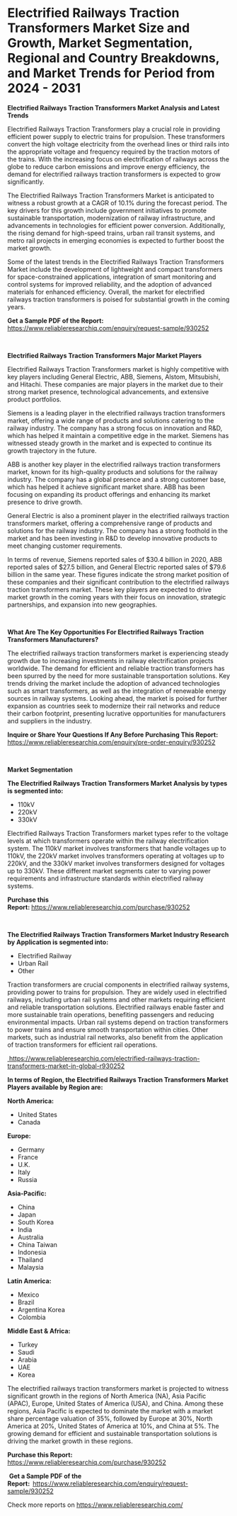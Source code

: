 <p><h1>Electrified Railways Traction Transformers Market Size and Growth, Market Segmentation, Regional and Country Breakdowns, and Market Trends for Period from 2024 -  2031</h1></p><p><strong>Electrified Railways Traction Transformers Market Analysis and Latest Trends</strong></p>
<p><p>Electrified Railways Traction Transformers play a crucial role in providing efficient power supply to electric trains for propulsion. These transformers convert the high voltage electricity from the overhead lines or third rails into the appropriate voltage and frequency required by the traction motors of the trains. With the increasing focus on electrification of railways across the globe to reduce carbon emissions and improve energy efficiency, the demand for electrified railways traction transformers is expected to grow significantly.</p><p>The Electrified Railways Traction Transformers Market is anticipated to witness a robust growth at a CAGR of 10.1% during the forecast period. The key drivers for this growth include government initiatives to promote sustainable transportation, modernization of railway infrastructure, and advancements in technologies for efficient power conversion. Additionally, the rising demand for high-speed trains, urban rail transit systems, and metro rail projects in emerging economies is expected to further boost the market growth.</p><p>Some of the latest trends in the Electrified Railways Traction Transformers Market include the development of lightweight and compact transformers for space-constrained applications, integration of smart monitoring and control systems for improved reliability, and the adoption of advanced materials for enhanced efficiency. Overall, the market for electrified railways traction transformers is poised for substantial growth in the coming years.</p></p>
<p><strong>Get a Sample PDF of the Report:&nbsp;</strong> <a href="https://www.reliableresearchiq.com/enquiry/request-sample/930252">https://www.reliableresearchiq.com/enquiry/request-sample/930252</a></p>
<p>&nbsp;</p>
<p><strong>Electrified Railways Traction Transformers Major Market Players</strong></p>
<p><p>Electrified Railways Traction Transformers market is highly competitive with key players including General Electric, ABB, Siemens, Alstom, Mitsubishi, and Hitachi. These companies are major players in the market due to their strong market presence, technological advancements, and extensive product portfolios.</p><p>Siemens is a leading player in the electrified railways traction transformers market, offering a wide range of products and solutions catering to the railway industry. The company has a strong focus on innovation and R&D, which has helped it maintain a competitive edge in the market. Siemens has witnessed steady growth in the market and is expected to continue its growth trajectory in the future.</p><p>ABB is another key player in the electrified railways traction transformers market, known for its high-quality products and solutions for the railway industry. The company has a global presence and a strong customer base, which has helped it achieve significant market share. ABB has been focusing on expanding its product offerings and enhancing its market presence to drive growth.</p><p>General Electric is also a prominent player in the electrified railways traction transformers market, offering a comprehensive range of products and solutions for the railway industry. The company has a strong foothold in the market and has been investing in R&D to develop innovative products to meet changing customer requirements.</p><p>In terms of revenue, Siemens reported sales of $30.4 billion in 2020, ABB reported sales of $27.5 billion, and General Electric reported sales of $79.6 billion in the same year. These figures indicate the strong market position of these companies and their significant contribution to the electrified railways traction transformers market. These key players are expected to drive market growth in the coming years with their focus on innovation, strategic partnerships, and expansion into new geographies.</p></p>
<p>&nbsp;</p>
<p><strong>What Are The Key Opportunities For Electrified Railways Traction Transformers Manufacturers?</strong></p>
<p><p>The electrified railways traction transformers market is experiencing steady growth due to increasing investments in railway electrification projects worldwide. The demand for efficient and reliable traction transformers has been spurred by the need for more sustainable transportation solutions. Key trends driving the market include the adoption of advanced technologies such as smart transformers, as well as the integration of renewable energy sources in railway systems. Looking ahead, the market is poised for further expansion as countries seek to modernize their rail networks and reduce their carbon footprint, presenting lucrative opportunities for manufacturers and suppliers in the industry.</p></p>
<p><strong>Inquire or Share Your Questions If Any Before Purchasing This Report:</strong> <a href="https://www.reliableresearchiq.com/enquiry/pre-order-enquiry/930252">https://www.reliableresearchiq.com/enquiry/pre-order-enquiry/930252</a></p>
<p>&nbsp;</p>
<p><strong>Market Segmentation</strong></p>
<p><strong>The Electrified Railways Traction Transformers Market Analysis by types is segmented into:</strong></p>
<p><ul><li>110kV</li><li>220kV</li><li>330kV</li></ul></p>
<p><p>Electrified Railways Traction Transformers market types refer to the voltage levels at which transformers operate within the railway electrification system. The 110kV market involves transformers that handle voltages up to 110kV, the 220kV market involves transformers operating at voltages up to 220kV, and the 330kV market involves transformers designed for voltages up to 330kV. These different market segments cater to varying power requirements and infrastructure standards within electrified railway systems.</p></p>
<p><strong>Purchase this Report:&nbsp;</strong><a href="https://www.reliableresearchiq.com/purchase/930252">https://www.reliableresearchiq.com/purchase/930252</a></p>
<p>&nbsp;</p>
<p><strong>The Electrified Railways Traction Transformers Market Industry Research by Application is segmented into:</strong></p>
<p><ul><li>Electrified Railway</li><li>Urban Rail</li><li>Other</li></ul></p>
<p><p>Traction transformers are crucial components in electrified railway systems, providing power to trains for propulsion. They are widely used in electrified railways, including urban rail systems and other markets requiring efficient and reliable transportation solutions. Electrified railways enable faster and more sustainable train operations, benefiting passengers and reducing environmental impacts. Urban rail systems depend on traction transformers to power trains and ensure smooth transportation within cities. Other markets, such as industrial rail networks, also benefit from the application of traction transformers for efficient rail operations.</p></p>
<p><a href="https://www.reliableresearchiq.com/electrified-railways-traction-transformers-market-in-global-r930252">&nbsp;https://www.reliableresearchiq.com/electrified-railways-traction-transformers-market-in-global-r930252</a></p>
<p><strong>In terms of Region, the Electrified Railways Traction Transformers Market Players available by Region are:</strong></p>
<p>
    <p> <strong> North America: </strong>
        <ul>
            <li>United States</li>
            <li>Canada</li>
        </ul>
        </p> 
    <p> <strong> Europe: </strong>
        <ul>
            <li>Germany</li>
            <li>France</li>
            <li>U.K.</li>
            <li>Italy</li>
            <li>Russia</li>
        </ul>
        </p> 
    <p> <strong> Asia-Pacific: </strong>
        <ul>
            <li>China</li>
            <li>Japan</li>
            <li>South Korea</li>
            <li>India</li>
            <li>Australia</li>
            <li>China Taiwan</li>
            <li>Indonesia</li>
            <li>Thailand</li>
            <li>Malaysia</li>
        </ul>
        </p> 
    <p> <strong> Latin America: </strong>
        <ul>
            <li>Mexico</li>
            <li>Brazil</li>
            <li>Argentina Korea</li>
            <li>Colombia</li>
        </ul>
        </p> 
    <p> <strong> Middle East & Africa: </strong>
        <ul>
            <li>Turkey</li>
            <li>Saudi</li>
            <li>Arabia</li>
            <li>UAE</li>
            <li>Korea</li>
        </ul>
    </p>
    </p>
<p><p>The electrified railways traction transformers market is projected to witness significant growth in the regions of North America (NA), Asia Pacific (APAC), Europe, United States of America (USA), and China. Among these regions, Asia Pacific is expected to dominate the market with a market share percentage valuation of 35%, followed by Europe at 30%, North America at 20%, United States of America at 10%, and China at 5%. The growing demand for efficient and sustainable transportation solutions is driving the market growth in these regions.</p></p>
<p><strong>Purchase this Report: </strong><a href="https://www.reliableresearchiq.com/purchase/930252">https://www.reliableresearchiq.com/purchase/930252</a></p>
<p>&nbsp;<strong>Get a Sample PDF of the Report:&nbsp;&nbsp;</strong><a href="https://www.reliableresearchiq.com/enquiry/request-sample/930252">https://www.reliableresearchiq.com/enquiry/request-sample/930252</a></p>
<p><strong></strong></p>
<p>Check more reports on <a href="https://www.reliableresearchiq.com/">https://www.reliableresearchiq.com/</a></p>